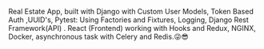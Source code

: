 Real Estate App, built with Django with Custom User Models, Token Based Auth ,UUID's,
Pytest: Using Factories and Fixtures, Logging, Django Rest Framework(API) . 
React (Frontend) working with Hooks and Redux, NGINX, Docker, asynchronous task with Celery and Redis.😜😎
